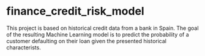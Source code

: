 # finance_credit_risk_model
This project is based on historical credit data from a bank in Spain.
The goal of the resulting Machine Learning model is to predict the probability of a customer defaulting on their loan given the presented historical characterists.


